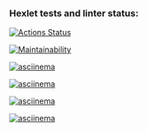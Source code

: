 ### Hexlet tests and linter status:
[![Actions Status](https://github.com/maria-antipova/python-project-49/actions/workflows/hexlet-check.yml/badge.svg)](https://github.com/maria-antipova/python-project-49/actions)

[![Maintainability](https://api.codeclimate.com/v1/badges/baaa699f3976e5313f87/maintainability)](https://codeclimate.com/github/maria-antipova/python-project-49/maintainability)

[![asciinema](https://asciinema.org/connect/47f9022f-c82c-4433-b161-f4e8046b3b1a)](https://asciinema.org/connect/47f9022f-c82c-4433-b161-f4e8046b3b1a)

[![asciinema](https://asciinema.org/a/MoLOufQqA5nr9STqCndYG17dY)](https://asciinema.org/a/MoLOufQqA5nr9STqCndYG17dY)

[![asciinema](https://asciinema.org/a/9fmaWyvkpTITNMe9PyHwkvj52)](https://asciinema.org/a/9fmaWyvkpTITNMe9PyHwkvj52)

[![asciinema](https://asciinema.org/a/anfIkHRxCU4Ies9YNlgB5hpPn)](https://asciinema.org/a/anfIkHRxCU4Ies9YNlgB5hpPn)
